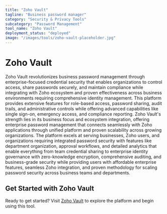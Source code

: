 ```yaml
---
title: "Zoho Vault"
tagline: "Business password manager"
category: "Security & Privacy Tools"
subcategory: "Password Management"
tool_name: "Zoho Vault"
deployment_status: "deployed"
image: "/images/tools/zoho-vault-placeholder.jpg"
---
```


# Zoho Vault

Zoho Vault revolutionizes business password management through enterprise-focused credential security that enables organizations to control access, share passwords securely, and maintain compliance while integrating with Zoho ecosystem and proven effectiveness across business environments requiring comprehensive identity management. This platform provides extensive features for role-based access, password sharing, audit trails, and administrative controls while offering advanced capabilities like single sign-on, emergency access, and compliance reporting. Zoho Vault's strength lies in its business focus and ecosystem integration, offering enterprise password management that connects seamlessly with Zoho applications through unified platform and proven scalability across growing organizations. The platform excels at serving businesses, Zoho users, and organizations requiring integrated password security with features like department organization, approval workflows, and detailed analytics that enable everything from team credential sharing to enterprise identity governance with zero-knowledge encryption, comprehensive auditing, and business-grade security while providing users with affordable enterprise features, seamless Zoho integration, and proven methodology for scaling password security across business teams and departments.
## Get Started with Zoho Vault

Ready to get started? Visit [Zoho Vault](https://zohovault.com) to explore the platform and begin using this tool.
